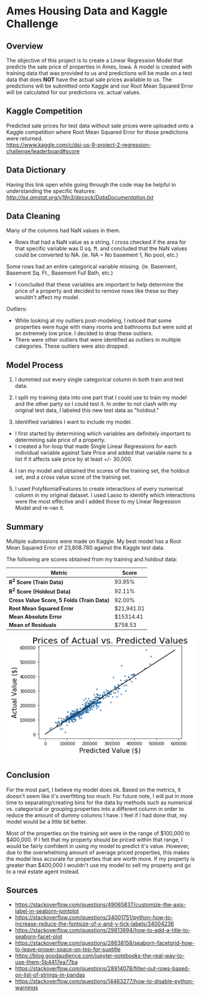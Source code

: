 # **Ames Housing Data and Kaggle Challenge**

## **Overview**
The objective of this project is to create a Linear Regression Model that predicts the sale price of properties in Ames, Iowa. A model is created with training data that was provided to us and predictions will be made on a test data that does **NOT** have the actual sale prices available to us. The predictions will be submitted onto Kaggle and our Root Mean Squared Error will be calculated for our predictions vs. actual values.

## **Kaggle Competition**
Predicted sale prices for test data without sale prices were uploaded onto a Kaggle competition where Root Mean Squared Error for those predictions were returned.  
https://www.kaggle.com/c/dsi-us-9-project-2-regression-challenge/leaderboard#score

## **Data Dictionary**
Having this link open while going through the code may be helpful in understanding the specific features:
*http://jse.amstat.org/v19n3/decock/DataDocumentation.txt*

## **Data Cleaning**
Many of the columns had NaN values in them.
- Rows that had a NaN value as a string, I cross checked if the area for that specific variable was 0 sq. ft. and concluded that the NaN values could be converted to NA. (ie. NA = No basement 1, No pool, etc.)

Some rows had an entire categorical variable missing. (ie. Basement, Basement Sq. Ft., Basement Full Bath, etc.)
- I concluded that these variables are important to help determine the price of a property and decided to remove rows like these so they wouldn't affect my model.

Outliers:
- While looking at my outliers post-modeling, I noticed that some properties were huge with many rooms and bathrooms but were sold at an extremely low price. I decided to drop these outliers.
- There were other outliers that were identified as outliers in multiple categories. These outliers were also dropped.

## **Model Process**
1. I dummied out every single categorical column in both train and test data.

2. I split my training data into one part that I could use to train my model and the other party so I could test it. In order to not clash with my original test data, I labeled this new test data as "holdout."
3. Identified variables I want to include my model.
  - I first started by determining which variables are definitely important to determining sale price of a property.
  - I created a for-loop that made Single Linear Regressions for each individual variable against Sale Price and added that variable name to a list if it affects sale price by at least +/- 30,000.

4. I ran my model and obtained the scores of the training set, the holdout set, and a cross value score of the training set.

5. I used PolyNomialFeatures to create interactions of every numerical column in my original dataset. I used Lasso to identify which interactions were the most effective and I added those to my Linear Regression Model and re-ran it.

## **Summary**
Multiple submissions were made on Kaggle. My best model has a Root Mean Squared Error of 23,808.780 against the Kaggle test data.

The following are scores obtained from my training and holdout data:

|Metric|Score|
|------|----------|
|**R<sup>2</sup> Score (Train Data)**|93.95%|
|**R<sup>2</sup> Score (Holdout Data)**|92.11%|
|**Cross Value Score, 5 Folds (Train Data)**|92.00%|
|**Root Mean Squared Error**|$21,941.01|
|**Mean Absolute Error**|$15314.41|
|**Mean of Residuals**|$758.53|

![](assets/Project2_README-2941dddd.png)

## **Conclusion**
For the most part, I believe my model does ok. Based on the metrics, it doesn't seem like it's overfitting too much. For future note, I will put in more time to separating/creating bins for the data by methods such as numerical vs. categorical or grouping properties into a different column in order to reduce the amount of dummy columns I have. I feel if I had done that, my model would be a little bit better.

Most of the properties on the training set were in the range of $100,000 to $400,000. If I felt that my property should be priced within that range, I would be fairly confident in using my model to predict it's value. However, due to the overwhelming amount of average priced properties, this makes the model less accurate for properties that are worth more. If my property is greater than $400,000 I wouldn't use my model to sell my property and go to a real estate agent instead.

## **Sources**
- https://stackoverflow.com/questions/49065837/customize-the-axis-label-in-seaborn-jointplot
- https://stackoverflow.com/questions/34001751/python-how-to-increase-reduce-the-fontsize-of-x-and-y-tick-labels/34004236
- https://stackoverflow.com/questions/29813694/how-to-add-a-title-to-seaborn-facet-plot
- https://stackoverflow.com/questions/28638158/seaborn-facetgrid-how-to-leave-proper-space-on-top-for-suptitle
- https://blog.goodaudience.com/jupyter-notebooks-the-real-way-to-use-them-5b4417ea77ba
- https://stackoverflow.com/questions/28914078/filter-out-rows-based-on-list-of-strings-in-pandas
- https://stackoverflow.com/questions/14463277/how-to-disable-python-warnings
